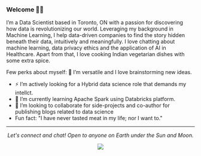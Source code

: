 ### Welcome 👋🏼

I’m a Data Scientist based in Toronto, ON with a passion for discovering how data is revolutionizing our world. Leveraging my background in Machine Learning, I help data-driven companies to find the story hidden beneath their data, intuitively and meaningfully. I love chatting about machine learning, data privacy ethics and the application of AI in Healthcare. Apart from that, I love cooking Indian vegetarian dishes with some extra spice. 

Few perks about myself:
🔭 I’m versatile and I love brainstorming new ideas.
- ⚡ I’m actively looking for a Hybrid data science role that demands my intellct. 
- 🌱 I’m currently learning Apache Spark using Databricks platform.
- 👯 I’m looking to collaborate for side-projects and co-author for publishing blogs related to data science
-  Fun fact: "I have never tasted meat in my life; nor I want to."
<!--
**maneet-z/maneet-z** is a ✨ _special_ ✨ repository because its `README.md` (this file) appears on your GitHub profile.

Here are some ideas to get you started:
-->

<hr>
<p align="center">
  <i>Let's connect and chat! Open to anyone on Earth under the Sun and Moon.</i>
<p align="center">
    <a href="https://www.linkedin.com/in/manitzaveri/" alt="Linkedin"><img src="https://github.com/imdhruv99/imdhruv99/blob/master/readme/linkedin.png"></a>
</p>
  
</p>
